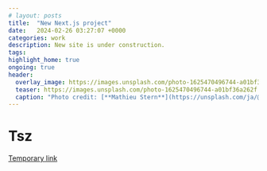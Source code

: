 ```yaml
---
# layout: posts 
title:  "New Next.js project"
date:   2024-02-26 03:27:07 +0000
categories: work
description: New site is under construction.
tags: 
highlight_home: true
ongoing: true
header:
  overlay_image: https://images.unsplash.com/photo-1625470496744-a01bf36a262f
  teaser: https://images.unsplash.com/photo-1625470496744-a01bf36a262f
  caption: "Photo credit: [**Mathieu Stern**](https://unsplash.com/ja/@mathieustern)"
---
```


# Tsz

[Temporary link](https://badpolymer.github.io/Tsz)




